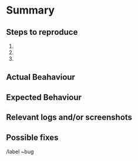 # Summary

<!-- Summarize the bug encountered concisely -->

## Steps to reproduce

<!-- How one can reproduce the issue - this is very important -->

1.
1.
1.

## Actual Beahaviour

<!-- What actually happens -->

## Expected Behaviour

<!-- What you should see instead -->

## Relevant logs and/or screenshots

<!-- Paste any relevant logs - please use code blocks (```) to format console output,
logs, and code as it's tough to read otherwise. -->

## Possible fixes

<!-- If you can, link to the line of code that might be responsible for the problem -->

/label ~bug
